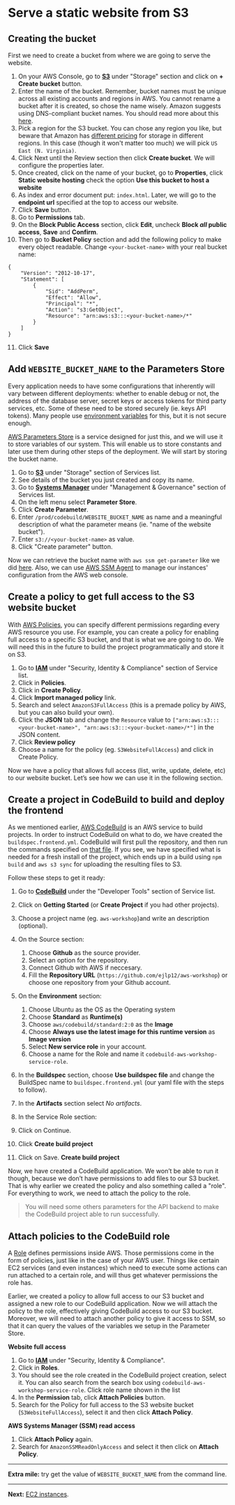 # Serve a static website from S3

## Creating the bucket

First we need to create a bucket from where we are going to serve the website.

1. On your AWS Console, go to **[S3](https://console.aws.amazon.com/s3/)** under "Storage" section and click on **+ Create bucket** button.
2. Enter the name of the bucket. Remember, bucket names must be unique across all existing accounts and regions in AWS. You cannot rename a bucket after it is created, so chose the name wisely. Amazon suggests using DNS-compliant bucket names. You should read more about this [here](https://docs.aws.amazon.com/AmazonS3/latest/dev/BucketRestrictions.html#bucketnamingrules).
3. Pick a region for the S3 bucket. You can chose any region you like, but beware that Amazon has [different pricing](https://aws.amazon.com/s3/pricing/) for storage in different regions. In this case (though it won't matter too much) we will pick `US East (N. Virginia)`.
4. Click Next until the Review section then click **Create bucket**. We will configure the properties later.
5. Once created, click on the name of your bucket, go to **Properties**, click **Static website hosting** check the option **Use this bucket to host a website**
6. As index and error document put: `index.html`. Later, we will go to the **endpoint url** specified at the top to access our website.
7. Click **Save** button.
8. Go to **Permissions** tab.
9. On the **Block Public Access** section, click **Edit**, uncheck **Block _all_ public access**, **Save** and **Confirm**.
10. Then go to **Bucket Policy** section and add the following policy to make every object readable. Change `<your-bucket-name>` with your real bucket name:
  ```
  {
      "Version": "2012-10-17",
      "Statement": [
          {
              "Sid": "AddPerm",
              "Effect": "Allow",
              "Principal": "*",
              "Action": "s3:GetObject",
              "Resource": "arn:aws:s3:::<your-bucket-name>/*"
          }
      ]
  }
  ```
11. Click **Save**


## Add `WEBSITE_BUCKET_NAME` to the Parameters Store

Every application needs to have some configurations that inherently will vary between different deployments: whether to enable debug or not, the address of the database server, secret keys or access tokens for third party services, etc. Some of these need to be stored securely (ie. keys API tokens). Many people use [environment variables](https://en.wikipedia.org/wiki/Environment_variable) for this, but it is not secure enough.

[AWS Parameters Store](http://docs.aws.amazon.com/systems-manager/latest/userguide/systems-manager-paramstore.html) is a service designed for just this, and we will use it to store variables of our system. This will enable us to store constants and later use them during other steps of the deployment. We will start by storing the bucket name.

1. Go to **[S3](https://console.aws.amazon.com/s3/)** under "Storage" section of Services list.
2. See details of the bucket you just created and copy its name.
3. Go to **[Systems Manager](https://console.aws.amazon.com/systems-manager/)** under "Management & Governance" section of Services list.
4. On the left menu select **Parameter Store**.
5. Click **Create Parameter**.
6. Enter `/prod/codebuild/WEBSITE_BUCKET_NAME` as name and a meaningful description of what the parameter means (ie. "name of the website bucket").
7. Enter `s3://<your-bucket-name>` as value.
8. Click "Create parameter" button.

Now we can retrieve the bucket name with `aws ssm get-parameter` like we did [here](/buildspec.frontend.yml). Also, we can use [AWS SSM Agent](http://docs.aws.amazon.com/systems-manager/latest/userguide/ssm-agent.html) to manage our instances' configuration from the AWS web console.


## Create a policy to get full access to the S3 website bucket

With [AWS Policies](http://docs.aws.amazon.com/IAM/latest/UserGuide/access_policies.html), you can specify different permissions regarding every AWS resource you use. For example, you can create a policy for enabling full access to a specific S3 bucket, and that is what we are going to do. We will need this in the future to build the project programmatically and store it on S3.

1. Go to **[IAM](https://console.aws.amazon.com/iam/)** under "Security, Identity & Compliance" section of Service list.
2. Click in **Policies**.
3. Click in **Create Policy**.
4. Click **Import managed policy** link.
5. Search and select `AmazonS3FullAccess` (this is a premade policy by AWS, but you can also build your own).
6. Click the **JSON** tab and change the `Resource` value to `["arn:aws:s3:::<your-bucket-name>", "arn:aws:s3:::<your-bucket-name>/*"]` in the JSON content.
7. Click **Review policy**
8. Choose a name for the policy (eg. `S3WebsiteFullAccess`) and click in Create Policy.

Now we have a policy that allows full access (list, write, update, delete, etc) to our website bucket. Let’s see how we can use it in the following section.


## Create a project in CodeBuild to build and deploy the frontend

As we mentioned earlier, [AWS CodeBuild](https://aws.amazon.com/codebuild/) is an AWS service to build projects. In order to instruct CodeBuild on what to do, we have created the `buildspec.frontend.yml`. CodeBuild will first pull the repository, and then run the commands specified on [that file](/buildspec.frontend.yml). If you see, we have specified what is needed for a fresh install of the project, which ends up in a build using `npm build` and `aws s3 sync` for uploading the resulting files to S3.

Follow these steps to get it ready:

1. Go to **[CodeBuild](https://console.aws.amazon.com/codesuite/codebuild/)** under the "Developer Tools" section of Service list.
2. Click on **Getting Started** (or **Create Project** if you had other projects).
3. Choose a project name (eg. `aws-workshop`)and write an description (optional).
4. On the Source section:
   1. Choose **Github** as the source provider.
   2. Select an option for the repository.
   3. Connect Github with AWS if neccesary.
   4. Fill the **Repository URL** (`https://github.com/ejlp12/aws-workshop`) or choose one repository from your Github account.
5. On the **Environment** section:
   1. Choose Ubuntu as the OS as the Operating system
   2. Choose **Standard** as **Runtime(s)**
   3. Choose `aws/codebuild/standard:2:0` as the **Image**
   4. Choose **Always use the latest image for this runtime version** as **Image version** 
   5. Select **New service role** in your account.
   6. Choose a name for the Role and name it `codebuild-aws-workshop-service-role`.   
6. In the **Buildspec** section, choose **Use buildspec file** and change the BuildSpec name to `buildspec.frontend.yml` (our yaml file with the steps to follow).
6. In the **Artifacts** section select _No artifacts_.
7. In the Service Role section:

8. Click on Continue.
8. Click **Create build project**
9. Click on Save. **Create build project**

Now, we have created a CodeBuild application. We won’t be able to run it though, because we don’t have permissions to add files to our S3 bucket. That is why earlier we created the policy and also something called a "role". For everything to work, we need to attach the policy to the role.

> You will need some others parameters for the API backend to make the CodeBuild project able to run successfully.

## Attach policies to the CodeBuild role

A [Role](http://docs.aws.amazon.com/IAM/latest/UserGuide/id_roles.html) defines permissions inside AWS. Those permissions come in the form of policies, just like in the case of your AWS user. Things like certain EC2 services (and even instances) which need to execute some actions can run attached to a certain role, and will thus get whatever permissions the role has.

Earlier, we created a policy to allow full access to our S3 bucket and assigned a new role to our CodeBuild application. Now we will attach the policy to the role, effectively giving CodeBuild access to our S3 bucket. Moreover, we will need to attach another policy to give it access to SSM, so that it can query the values of the variables we setup in the Parameter Store.

**Website full access**

1. Go to **[IAM](https://console.aws.amazon.com/iam/)** under "Security, Identity & Compliance".
2. Click in **Roles**.
3. You should see the role created in the CodeBuild project creation, select it. You can also search from the search box using `codebuild-aws-workshop-service-role`. Click role name shown in the list
4. In the **Permission** tab, click **Attach Policies** button.
5. Search for the Policy for full access to the S3 website bucket (`S3WebsiteFullAccess`), select it and then click **Attach Policy**.

**AWS Systems Manager (SSM) read access**

1. Click **Attach Policy** again.
2. Search for `AmazonSSMReadOnlyAccess` and select it then click on **Attach Policy**.

---
**Extra mile:** try get the value of `WEBSITE_BUCKET_NAME` from the command line.

---

**Next:** [EC2 instances](/workshop/s3-web-ec2-api-rds/02-EC2-instances.md).
